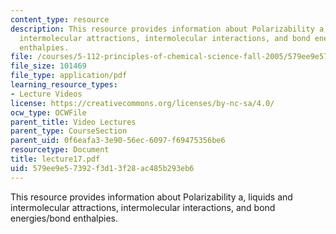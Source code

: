 ```yaml
---
content_type: resource
description: This resource provides information about Polarizability a, liquids and
  intermolecular attractions, intermolecular interactions, and bond energies/bond
  enthalpies.
file: /courses/5-112-principles-of-chemical-science-fall-2005/579ee9e57392f3d13f28ac485b293eb6_lecture17.pdf
file_size: 101469
file_type: application/pdf
learning_resource_types:
- Lecture Videos
license: https://creativecommons.org/licenses/by-nc-sa/4.0/
ocw_type: OCWFile
parent_title: Video Lectures
parent_type: CourseSection
parent_uid: 0f6eafa3-3e90-56ec-6097-f69475356be6
resourcetype: Document
title: lecture17.pdf
uid: 579ee9e5-7392-f3d1-3f28-ac485b293eb6
---
```

This resource provides information about Polarizability a, liquids and intermolecular attractions, intermolecular interactions, and bond energies/bond enthalpies.